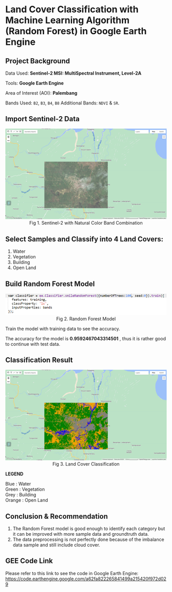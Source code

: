 # Land Cover Classification with Machine Learning Algorithm (Random Forest) in Google Earth Engine

## Project Background
Data Used:
**Sentinel-2 MSI: MultiSpectral Instrument, Level-2A**

Tools:
**Google Earth Engine**

Area of Interest (AOI):
**Palembang**

Bands Used:
`B2`, `B3`, `B4`, `B8`
Additional Bands: `NDVI` & `SR`.

## Import Sentinel-2 Data
<p align="center">
  <img src= "https://github.com/jedijm/Land-Cover-Classification-with-Random-Forest-in-Google-Earth-Engine/blob/main/asset/sentinel.png"> <br>
Fig 1. Sentinel-2 with Natural Color Band Combination
</p>

## Select Samples and Classify into 4 Land Covers:
1. Water
2. Vegetation
3. Building
4. Open Land

## Build Random Forest Model
<p align="center">
  <img src= "https://github.com/jedijm/Land-Cover-Classification-with-Random-Forest-in-Google-Earth-Engine/blob/main/asset/Model.png"> <br>
Fig 2. Random Forest Model
</p>
Train the model with training data to see the accuracy.

The accuracy for the model is **0.9592467043314501** , thus it is rather good to continue with test data.

## Classification Result
<p align="center">
  <img src= "https://github.com/jedijm/Land-Cover-Classification-with-Random-Forest-in-Google-Earth-Engine/blob/main/asset/classification.png"> <br>
Fig 3. Land Cover Classification
</p>

**LEGEND**

Blue : Water <br>
Green : Vegetation <br>
Grey : Building <br>
Orange : Open Land 

## Conclusion & Recommendation
1. The Random Forest model is good enough to identify each category but it can be improved with more sample data and groundtruth data.
2. The data preprocessing is not perfectly done because of the imbalance data sample and still include cloud cover.

## GEE Code Link
Please refer to this link to see the code in Google Earth Engine:
https://code.earthengine.google.com/a62fa822265841499a215420f972d029 
